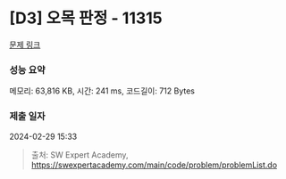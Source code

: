 # [D3] 오목 판정 - 11315 

[문제 링크](https://swexpertacademy.com/main/code/problem/problemDetail.do?contestProbId=AXaSUPYqPYMDFASQ) 

### 성능 요약

메모리: 63,816 KB, 시간: 241 ms, 코드길이: 712 Bytes

### 제출 일자

2024-02-29 15:33



> 출처: SW Expert Academy, https://swexpertacademy.com/main/code/problem/problemList.do